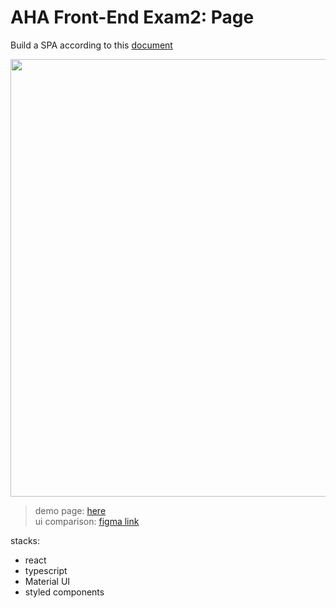 # AHA Front-End Exam2: Page

Build a SPA according to this [document](https://docs.google.com/document/d/1OfUtksOOGix-W81D6URAAtPOhabH_mcLEHEq5qZGMlg/edit)

<img src="https://user-images.githubusercontent.com/35068498/167925795-17f77d08-66dc-4d0e-8ef7-f59f92eed9c8.jpg" width="700" />  

> demo page: [here](https://aha-exam-joe.herokuapp.com/)  
> ui comparison: [figma link](https://www.figma.com/file/BUtFsW0z0uLiQ2LkKBwJm4/Untitled?node-id=0%3A1)

stacks:

- react
- typescript
- Material UI
- styled components
